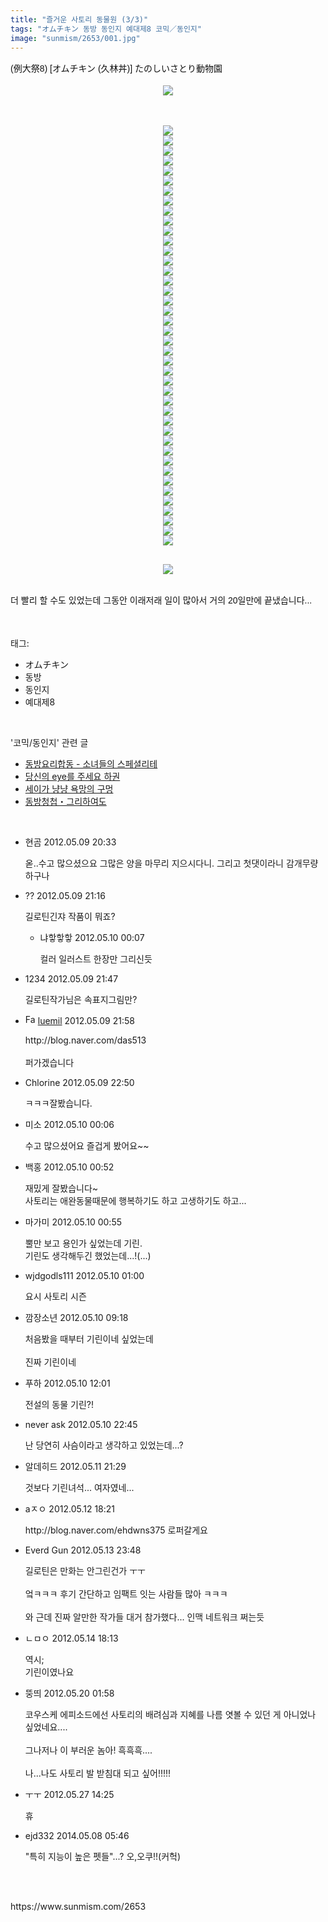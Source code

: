 ```yaml
---
title: "즐거운 사토리 동물원 (3/3)"
tags: "オムチキン 동방 동인지 예대제8 코믹／동인지"
image: "sunmism/2653/001.jpg"
---
```

<div class="article">
<div class="jb-article"><p><span style="color: rgb(17, 17, 17); font-family: NanumGothic, 나눔고딕, NanumGothicWeb, sans-serif; font-size: 14px; line-height: 25px; ">(例大祭8) [オムチキン (久林丼)] たのしいさとり動物園</span></p>
<p><span style="color: rgb(17, 17, 17); font-family: NanumGothic, 나눔고딕, NanumGothicWeb, sans-serif; font-size: 14px; line-height: 25px; "></span></p>
<p><font color="#111111" face="NanumGothic, 나눔고딕, NanumGothicWeb, sans-serif"><span style="line-height: 25px; font-size: 14px;"></span></font></p><div class="imageblock center" style="text-align: center; clear: both;"><font color="#111111" face="NanumGothic, 나눔고딕, NanumGothicWeb, sans-serif"><img src="{{ site.nasurl }}/sunmism/2653/001.jpg"/></font></div><br/>
<br/>
<p></p>
<p><font color="#111111" face="NanumGothic, 나눔고딕, NanumGothicWeb, sans-serif"><span style="font-size: 14px; line-height: 25px;"></span></font></p><div class="imageblock center" style="text-align: center; clear: both;"><font color="#111111" face="NanumGothic, 나눔고딕, NanumGothicWeb, sans-serif"><img src="{{ site.nasurl }}/sunmism/2653/002.jpg"/></font></div><div class="imageblock center" style="text-align: center; clear: both;"><font color="#111111" face="NanumGothic, 나눔고딕, NanumGothicWeb, sans-serif"><img src="{{ site.nasurl }}/sunmism/2653/003.jpg"/></font></div><div class="imageblock center" style="text-align: center; clear: both;"><font color="#111111" face="NanumGothic, 나눔고딕, NanumGothicWeb, sans-serif"><img src="{{ site.nasurl }}/sunmism/2653/004.jpg"/></font></div><div class="imageblock center" style="text-align: center; clear: both;"><font color="#111111" face="NanumGothic, 나눔고딕, NanumGothicWeb, sans-serif"><img src="{{ site.nasurl }}/sunmism/2653/005.jpg"/></font></div><div class="imageblock center" style="text-align: center; clear: both;"><font color="#111111" face="NanumGothic, 나눔고딕, NanumGothicWeb, sans-serif"><img src="{{ site.nasurl }}/sunmism/2653/006.jpg"/></font></div><div class="imageblock center" style="text-align: center; clear: both;"><font color="#111111" face="NanumGothic, 나눔고딕, NanumGothicWeb, sans-serif"><img src="{{ site.nasurl }}/sunmism/2653/007.jpg"/></font></div><div class="imageblock center" style="text-align: center; clear: both;"><font color="#111111" face="NanumGothic, 나눔고딕, NanumGothicWeb, sans-serif"><img src="{{ site.nasurl }}/sunmism/2653/008.jpg"/></font></div><div class="imageblock center" style="text-align: center; clear: both;"><font color="#111111" face="NanumGothic, 나눔고딕, NanumGothicWeb, sans-serif"><img src="{{ site.nasurl }}/sunmism/2653/009.jpg"/></font></div><div class="imageblock center" style="text-align: center; clear: both;"><font color="#111111" face="NanumGothic, 나눔고딕, NanumGothicWeb, sans-serif"><img src="{{ site.nasurl }}/sunmism/2653/010.jpg"/></font></div><div class="imageblock center" style="text-align: center; clear: both;"><font color="#111111" face="NanumGothic, 나눔고딕, NanumGothicWeb, sans-serif"><img src="{{ site.nasurl }}/sunmism/2653/011.jpg"/></font></div><div class="imageblock center" style="text-align: center; clear: both;"><font color="#111111" face="NanumGothic, 나눔고딕, NanumGothicWeb, sans-serif"><img src="{{ site.nasurl }}/sunmism/2653/012.jpg"/></font></div><div class="imageblock center" style="text-align: center; clear: both;"><font color="#111111" face="NanumGothic, 나눔고딕, NanumGothicWeb, sans-serif"><img src="{{ site.nasurl }}/sunmism/2653/013.jpg"/></font></div><div class="imageblock center" style="text-align: center; clear: both;"><font color="#111111" face="NanumGothic, 나눔고딕, NanumGothicWeb, sans-serif"><img src="{{ site.nasurl }}/sunmism/2653/014.jpg"/></font></div><div class="imageblock center" style="text-align: center; clear: both;"><font color="#111111" face="NanumGothic, 나눔고딕, NanumGothicWeb, sans-serif"><img src="{{ site.nasurl }}/sunmism/2653/015.jpg"/></font></div><div class="imageblock center" style="text-align: center; clear: both;"><font color="#111111" face="NanumGothic, 나눔고딕, NanumGothicWeb, sans-serif"><img src="{{ site.nasurl }}/sunmism/2653/016.jpg"/></font></div><div class="imageblock center" style="text-align: center; clear: both;"><font color="#111111" face="NanumGothic, 나눔고딕, NanumGothicWeb, sans-serif"><img src="{{ site.nasurl }}/sunmism/2653/017.jpg"/></font></div><div class="imageblock center" style="text-align: center; clear: both;"><font color="#111111" face="NanumGothic, 나눔고딕, NanumGothicWeb, sans-serif"><img src="{{ site.nasurl }}/sunmism/2653/018.jpg"/></font></div><div class="imageblock center" style="text-align: center; clear: both;"><font color="#111111" face="NanumGothic, 나눔고딕, NanumGothicWeb, sans-serif"><img src="{{ site.nasurl }}/sunmism/2653/019.jpg"/></font></div><div class="imageblock center" style="text-align: center; clear: both;"><font color="#111111" face="NanumGothic, 나눔고딕, NanumGothicWeb, sans-serif"><img src="{{ site.nasurl }}/sunmism/2653/020.jpg"/></font></div><div class="imageblock center" style="text-align: center; clear: both;"><font color="#111111" face="NanumGothic, 나눔고딕, NanumGothicWeb, sans-serif"><img src="{{ site.nasurl }}/sunmism/2653/021.jpg"/></font></div><div class="imageblock center" style="text-align: center; clear: both;"><font color="#111111" face="NanumGothic, 나눔고딕, NanumGothicWeb, sans-serif"><img src="{{ site.nasurl }}/sunmism/2653/022.jpg"/></font></div><div class="imageblock center" style="text-align: center; clear: both;"><font color="#111111" face="NanumGothic, 나눔고딕, NanumGothicWeb, sans-serif"><img src="{{ site.nasurl }}/sunmism/2653/023.jpg"/></font></div><div class="imageblock center" style="text-align: center; clear: both;"><font color="#111111" face="NanumGothic, 나눔고딕, NanumGothicWeb, sans-serif"><img src="{{ site.nasurl }}/sunmism/2653/024.jpg"/></font></div><div class="imageblock center" style="text-align: center; clear: both;"><font color="#111111" face="NanumGothic, 나눔고딕, NanumGothicWeb, sans-serif"><img src="{{ site.nasurl }}/sunmism/2653/025.jpg"/></font></div><div class="imageblock center" style="text-align: center; clear: both;"><font color="#111111" face="NanumGothic, 나눔고딕, NanumGothicWeb, sans-serif"><img src="{{ site.nasurl }}/sunmism/2653/026.jpg"/></font></div><div class="imageblock center" style="text-align: center; clear: both;"><font color="#111111" face="NanumGothic, 나눔고딕, NanumGothicWeb, sans-serif"><img src="{{ site.nasurl }}/sunmism/2653/027.jpg"/></font></div><div class="imageblock center" style="text-align: center; clear: both;"><font color="#111111" face="NanumGothic, 나눔고딕, NanumGothicWeb, sans-serif"><img src="{{ site.nasurl }}/sunmism/2653/028.jpg"/></font></div><div class="imageblock center" style="text-align: center; clear: both;"><font color="#111111" face="NanumGothic, 나눔고딕, NanumGothicWeb, sans-serif"><img src="{{ site.nasurl }}/sunmism/2653/029.jpg"/></font></div><div class="imageblock center" style="text-align: center; clear: both;"><font color="#111111" face="NanumGothic, 나눔고딕, NanumGothicWeb, sans-serif"><img src="{{ site.nasurl }}/sunmism/2653/030.jpg"/></font></div><div class="imageblock center" style="text-align: center; clear: both;"><font color="#111111" face="NanumGothic, 나눔고딕, NanumGothicWeb, sans-serif"><img src="{{ site.nasurl }}/sunmism/2653/031.jpg"/></font></div><div class="imageblock center" style="text-align: center; clear: both;"><font color="#111111" face="NanumGothic, 나눔고딕, NanumGothicWeb, sans-serif"><img src="{{ site.nasurl }}/sunmism/2653/032.jpg"/></font></div><div class="imageblock center" style="text-align: center; clear: both;"><font color="#111111" face="NanumGothic, 나눔고딕, NanumGothicWeb, sans-serif"><img src="{{ site.nasurl }}/sunmism/2653/033.jpg"/></font></div><div class="imageblock center" style="text-align: center; clear: both;"><font color="#111111" face="NanumGothic, 나눔고딕, NanumGothicWeb, sans-serif"><img src="{{ site.nasurl }}/sunmism/2653/034.jpg"/></font></div><div class="imageblock center" style="text-align: center; clear: both;"><font color="#111111" face="NanumGothic, 나눔고딕, NanumGothicWeb, sans-serif"><img src="{{ site.nasurl }}/sunmism/2653/035.jpg"/></font></div><div class="imageblock center" style="text-align: center; clear: both;"><font color="#111111" face="NanumGothic, 나눔고딕, NanumGothicWeb, sans-serif"><img src="{{ site.nasurl }}/sunmism/2653/036.jpg"/></font></div><div class="imageblock center" style="text-align: center; clear: both;"><font color="#111111" face="NanumGothic, 나눔고딕, NanumGothicWeb, sans-serif"><img src="{{ site.nasurl }}/sunmism/2653/037.jpg"/></font></div><div class="imageblock center" style="text-align: center; clear: both;"><font color="#111111" face="NanumGothic, 나눔고딕, NanumGothicWeb, sans-serif"><img src="{{ site.nasurl }}/sunmism/2653/038.jpg"/></font></div><div class="imageblock center" style="text-align: center; clear: both;"><font color="#111111" face="NanumGothic, 나눔고딕, NanumGothicWeb, sans-serif"><img src="{{ site.nasurl }}/sunmism/2653/039.jpg"/></font></div><div class="imageblock center" style="text-align: center; clear: both;"><font color="#111111" face="NanumGothic, 나눔고딕, NanumGothicWeb, sans-serif"><img src="{{ site.nasurl }}/sunmism/2653/040.jpg"/></font></div><div class="imageblock center" style="text-align: center; clear: both;"><font color="#111111" face="NanumGothic, 나눔고딕, NanumGothicWeb, sans-serif"><img src="{{ site.nasurl }}/sunmism/2653/041.jpg"/></font></div><div class="imageblock center" style="text-align: center; clear: both;"><font color="#111111" face="NanumGothic, 나눔고딕, NanumGothicWeb, sans-serif"><img src="{{ site.nasurl }}/sunmism/2653/042.jpg"/></font></div><div class="imageblock center" style="text-align: center; clear: both;"><font color="#111111" face="NanumGothic, 나눔고딕, NanumGothicWeb, sans-serif"><img src="{{ site.nasurl }}/sunmism/2653/043.jpg"/></font></div><font color="#111111" face="NanumGothic, 나눔고딕, NanumGothicWeb, sans-serif"><br/>
</font><p></p>
<p><font color="#111111" face="NanumGothic, 나눔고딕, NanumGothicWeb, sans-serif"><span style="font-size: 14px; line-height: 25px;"></span></font></p><div class="imageblock center" style="text-align: center; clear: both;"><font color="#111111" face="NanumGothic, 나눔고딕, NanumGothicWeb, sans-serif"><img src="{{ site.nasurl }}/sunmism/2653/044.jpg"/></font></div><font color="#111111" face="NanumGothic, 나눔고딕, NanumGothicWeb, sans-serif"><br/>
</font><p></p>
<p><font color="#111111" face="NanumGothic, 나눔고딕, NanumGothicWeb, sans-serif"><span style="font-size: 14px; line-height: 25px;">더 빨리 할 수도 있었는데 그동안 이래저래 일이 많아서 거의 20일만에 끝냈습니다...</span></font></p>
<p></p><div style="text-align:center;margin:10px 0 10px 0;clear:both"><div style="display:inline;text-align:center;">
</div><div style="display:inline;text-align:center;">
</div></div> </div></div><br/>
<div class="tagTrail">
<p>태그: </p>
<ul>
<li>オムチキン</li>
<li>동방</li>
<li>동인지</li>
<li>예대제8</li>
</ul>
</div><br/>
<div class="another">
<p>'코믹/동인지' 관련 글</p>
<ul>
<li><a href="/2012-05-12-sunmism_2656">동방요리합동 - 소녀들의 스페셜리테</a></li>
<li><a href="/2012-05-10-sunmism_2655">당신의 eye를 주세요 하권</a></li>
<li><a href="/2012-05-09-sunmism_2652">세이가 냥냥 욕망의 구멍</a></li>
<li><a href="/2012-05-07-sunmism_2651">동방청첩・그리하여도</a></li>
</ul>
</div><br/>
<div class="jb-discuss-list jb-discuss-list-comment">
<ul class="jb-discuss-list-level-1">
<li class="rp_general" id="comment10949378">
<div class="jb-discuss jb-discuss-comment">
<div class="jb-discuss-information jb-discuss-information-comment">
<span class="jb-discuss-information-name">현곰</span>
<span class="jb-discuss-information-date">2012.05.09 20:33 </span>
</div>
<p class="jb-discuss-content jb-discuss-content-comment">옫..수고 많으셨으요 그많은 양을 마무리 지으시다니. 그리고 첫댓이라니 감개무량하구나</p>
</div>
</li>
<li class="rp_general" id="comment10949432">
<div class="jb-discuss jb-discuss-comment">
<div class="jb-discuss-information jb-discuss-information-comment">
<span class="jb-discuss-information-name">??</span>
<span class="jb-discuss-information-date">2012.05.09 21:16 </span>
</div>
<p class="jb-discuss-content jb-discuss-content-comment">길로틴긴쟈 작품이 뭐죠?</p>
</div>
<ul class="jb-discuss-list-level-2">
<li class="rp_general" id="comment10950039">
<div class="jb-discuss jb-discuss-comment">
<div class="jb-discuss-information jb-discuss-information-comment">
<span class="jb-discuss-information-name">냐핳핳핳</span>
<span class="jb-discuss-information-date">2012.05.10 00:07 </span>
</div>
<p class="jb-discuss-content jb-discuss-content-comment">컬러 일러스트 한장만 그리신듯</p>
</div>
</li>
</ul>
</li>
<li class="rp_general" id="comment10949542">
<div class="jb-discuss jb-discuss-comment">
<div class="jb-discuss-information jb-discuss-information-comment">
<span class="jb-discuss-information-name">1234</span>
<span class="jb-discuss-information-date">2012.05.09 21:47 </span>
</div>
<p class="jb-discuss-content jb-discuss-content-comment">길로틴작가님은 속표지그림만?</p>
</div>
</li>
<li class="rp_general" id="comment10949555">
<div class="jb-discuss jb-discuss-comment">
<div class="jb-discuss-information jb-discuss-information-comment">
<span class="jb-discuss-information-name"><img alt="Favicon of http://blog.naver.com/das513" height="16" onerror="this.onerror=null;this.parentNode.removeChild(this)" src="http://blog.naver.com/favicon.ico" width="16"/> <a href="http://blog.naver.com/das513" onclick="return openLinkInNewWindow(this)">luemil</a></span>
<span class="jb-discuss-information-date">2012.05.09 21:58 </span>
</div>
<p class="jb-discuss-content jb-discuss-content-comment">http://blog.naver.com/das513<br/>
<br/>
퍼가겠습니다</p>
</div>
</li>
<li class="rp_general" id="comment10949697">
<div class="jb-discuss jb-discuss-comment">
<div class="jb-discuss-information jb-discuss-information-comment">
<span class="jb-discuss-information-name">Chlorine</span>
<span class="jb-discuss-information-date">2012.05.09 22:50 </span>
</div>
<p class="jb-discuss-content jb-discuss-content-comment">ㅋㅋㅋ잘봤습니다.</p>
</div>
</li>
<li class="rp_general" id="comment10950032">
<div class="jb-discuss jb-discuss-comment">
<div class="jb-discuss-information jb-discuss-information-comment">
<span class="jb-discuss-information-name">미소</span>
<span class="jb-discuss-information-date">2012.05.10 00:06 </span>
</div>
<p class="jb-discuss-content jb-discuss-content-comment">수고 많으셨어요 즐겁게 봤어요~~</p>
</div>
</li>
<li class="rp_general" id="comment10950123">
<div class="jb-discuss jb-discuss-comment">
<div class="jb-discuss-information jb-discuss-information-comment">
<span class="jb-discuss-information-name">백홍</span>
<span class="jb-discuss-information-date">2012.05.10 00:52 </span>
</div>
<p class="jb-discuss-content jb-discuss-content-comment">재밌게 잘봤습니다~<br/>
사토리는 애완동물때문에 행복하기도 하고 고생하기도 하고...</p>
</div>
</li>
<li class="rp_general" id="comment10950129">
<div class="jb-discuss jb-discuss-comment">
<div class="jb-discuss-information jb-discuss-information-comment">
<span class="jb-discuss-information-name">마가미</span>
<span class="jb-discuss-information-date">2012.05.10 00:55 </span>
</div>
<p class="jb-discuss-content jb-discuss-content-comment">뿔만 보고 용인가 싶었는데 기린.<br/>
기린도 생각해두긴 했었는데...!(...)</p>
</div>
</li>
<li class="rp_general" id="comment10950134">
<div class="jb-discuss jb-discuss-comment">
<div class="jb-discuss-information jb-discuss-information-comment">
<span class="jb-discuss-information-name">wjdgodls111</span>
<span class="jb-discuss-information-date">2012.05.10 01:00 </span>
</div>
<p class="jb-discuss-content jb-discuss-content-comment">요시 사토리 시즌</p>
</div>
</li>
<li class="rp_general" id="comment10950515">
<div class="jb-discuss jb-discuss-comment">
<div class="jb-discuss-information jb-discuss-information-comment">
<span class="jb-discuss-information-name">깜장소년</span>
<span class="jb-discuss-information-date">2012.05.10 09:18 </span>
</div>
<p class="jb-discuss-content jb-discuss-content-comment">처음봤을 때부터 기린이네 싶었는데<br/>
<br/>
진짜 기린이네</p>
</div>
</li>
<li class="rp_general" id="comment10950821">
<div class="jb-discuss jb-discuss-comment">
<div class="jb-discuss-information jb-discuss-information-comment">
<span class="jb-discuss-information-name">푸하</span>
<span class="jb-discuss-information-date">2012.05.10 12:01 </span>
</div>
<p class="jb-discuss-content jb-discuss-content-comment">전설의 동물 기린?!</p>
</div>
</li>
<li class="rp_general" id="comment10951877">
<div class="jb-discuss jb-discuss-comment">
<div class="jb-discuss-information jb-discuss-information-comment">
<span class="jb-discuss-information-name">never ask</span>
<span class="jb-discuss-information-date">2012.05.10 22:45 </span>
</div>
<p class="jb-discuss-content jb-discuss-content-comment">난 당연히 사슴이라고 생각하고 있었는데...?</p>
</div>
</li>
<li class="rp_general" id="comment10953740">
<div class="jb-discuss jb-discuss-comment">
<div class="jb-discuss-information jb-discuss-information-comment">
<span class="jb-discuss-information-name">알데히드</span>
<span class="jb-discuss-information-date">2012.05.11 21:29 </span>
</div>
<p class="jb-discuss-content jb-discuss-content-comment">것보다 기린녀석... 여자였네...</p>
</div>
</li>
<li class="rp_general" id="comment10955180">
<div class="jb-discuss jb-discuss-comment">
<div class="jb-discuss-information jb-discuss-information-comment">
<span class="jb-discuss-information-name">aㅈㅇ</span>
<span class="jb-discuss-information-date">2012.05.12 18:21 </span>
</div>
<p class="jb-discuss-content jb-discuss-content-comment">http://blog.naver.com/ehdwns375 로퍼갈게요 </p>
</div>
</li>
<li class="rp_general" id="comment10957730">
<div class="jb-discuss jb-discuss-comment">
<div class="jb-discuss-information jb-discuss-information-comment">
<span class="jb-discuss-information-name">Everd Gun</span>
<span class="jb-discuss-information-date">2012.05.13 23:48 </span>
</div>
<p class="jb-discuss-content jb-discuss-content-comment">길로틴은 만화는 안그린건가 ㅜㅜ<br/>
<br/>
엌ㅋㅋㅋ 후기 간단하고 임팩트 잇는 사람들 많아 ㅋㅋㅋ<br/>
<br/>
와 근데 진짜 알만한 작가들 대거 참가했다... 인맥 네트워크 쩌는듯</p>
</div>
</li>
<li class="rp_general" id="comment10959526">
<div class="jb-discuss jb-discuss-comment">
<div class="jb-discuss-information jb-discuss-information-comment">
<span class="jb-discuss-information-name">ㄴㅁㅇ</span>
<span class="jb-discuss-information-date">2012.05.14 18:13 </span>
</div>
<p class="jb-discuss-content jb-discuss-content-comment">역시;<br/>
기린이였나요</p>
</div>
</li>
<li class="rp_general" id="comment10975795">
<div class="jb-discuss jb-discuss-comment">
<div class="jb-discuss-information jb-discuss-information-comment">
<span class="jb-discuss-information-name">뚱띄</span>
<span class="jb-discuss-information-date">2012.05.20 01:58 </span>
</div>
<p class="jb-discuss-content jb-discuss-content-comment">코우스케 에피소드에선 사토리의 배려심과 지혜를 나름 엿볼 수 있던 게 아니었나 싶었네요....<br/>
<br/>
그나저나 이 부러운 놈아! 흑흑흑....<br/>
<br/>
나...나도 사토리 발 받침대 되고 싶어!!!!!</p>
</div>
</li>
<li class="rp_general" id="comment10990027">
<div class="jb-discuss jb-discuss-comment">
<div class="jb-discuss-information jb-discuss-information-comment">
<span class="jb-discuss-information-name">ㅜㅜ</span>
<span class="jb-discuss-information-date">2012.05.27 14:25 </span>
</div>
<p class="jb-discuss-content jb-discuss-content-comment">휴</p>
</div>
</li>
<li class="rp_general" id="comment13225923">
<div class="jb-discuss jb-discuss-comment">
<div class="jb-discuss-information jb-discuss-information-comment">
<span class="jb-discuss-information-name">ejd332</span>
<span class="jb-discuss-information-date">2014.05.08 05:46 </span>
</div>
<p class="jb-discuss-content jb-discuss-content-comment">"특히 지능이 높은 펫들"...? 오,오쿠!!(커헉)</p>
</div>
</li>
</ul>
</div><br/>

<br/>
<p id="refer">https://www.sunmism.com/2653</p>
<br/>
